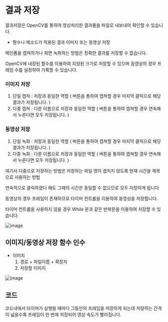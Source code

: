 # 결과 저장
결과저장은 OpenCV를 통하여 영상처리한 결과물을 파일로 내보내어 확인할 수 있습니다.

- 함수나 메소드가 적용된 결과 이미지 또는 동영상 저장

메인폼을 캡쳐하거나 화면 녹화하는 방법은 정확한 결과를 저장할 수 없습니다.

OpenCV에 내장된 함수를 이용하여 지정된 크기로 저장할 수 있으며 동영상의 경우 프레임 수를 설정하여 기록할 수 있습니다.

### 이미지 저장
1. 단일 캡쳐 : 저장과 동일한 역할 ( 버튼을 통하여 캡쳐할 경우 마지막 클릭으로 해당 결과가 저장됩니다. )
2. 다중 캡쳐 : 다른 이름으로 저장과 동일한 역할 ( 버튼을 통하여 캡쳐할 경우 연속해서 누른다면 모두 저장됩니다. )

### 동영상 저장
1. 단일 녹화 : 저장과 동일한 역할 ( 버튼을 통하여 캡쳐할 경우 마지막 클릭으로 해당 결과가 저장됩니다. )
2. 다중 녹화 : 다른 이름으로 저장과 동일한 역할 ( 버튼을 통하여 캡쳐할 경우 연속해서 누른다면 모두 저장됩니다. )

여기서 다중으로 저장하는 방법은 저장하는 파일 명이 겹치지 않도록 현재 시간을 제목으로 사용하는 방법

연속적으로 클릭하였다 해도 그때의 시간은 동일할 수 없으므로 모두 저장하게 됩니다

동영상의 경우 프레임이 존재하므로 타이머 컨트롤을 이용하여 동영상을 저장합니다.

타이머 컨트롤을 사용하지 않을 경우 While 문과 같은 반복문을 이용하여 저장할 수 있습니다.

![image](https://github.com/user-attachments/assets/3922aaaa-31ba-44cd-9ae6-da33e3d67d4d)

## 이미지/동영상 저장 함수 인수

- 이미지
  1) 경로 + 파일이름 + 확장자
  2) 저장할 이미지
     
![image](https://github.com/user-attachments/assets/4fd8d0c6-110e-41e7-9490-7c5f24b234d0)


## 코드
코드내에서 타이머가 실행될 때마다 그동안의 프레임을 저장하게 되는데 저장하는 간격이 넓을수록 프레임이 한 번에 저장되어 영상 속도가 빨라집니다.
